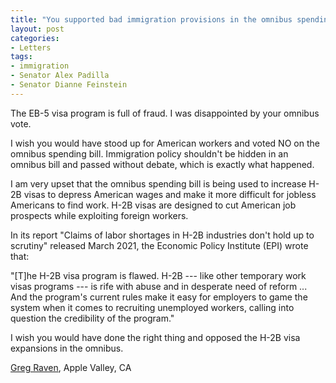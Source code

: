 ```yaml
---
title: "You supported bad immigration provisions in the omnibus spending bill"
layout: post
categories:
- Letters
tags:
- immigration
- Senator Alex Padilla
- Senator Dianne Feinstein
---
```


The EB-5 visa program is full of fraud. I was disappointed by your omnibus vote.

I wish you would have stood up for American workers and voted NO on the omnibus spending bill. Immigration policy shouldn't be hidden in an omnibus bill and passed without debate, which is exactly what happened.

I am very upset that the omnibus spending bill is being used to increase H-2B visas to depress American wages and make it more difficult for jobless Americans to find work. H-2B visas are designed to cut American job prospects while exploiting foreign workers.

In its report "Claims of labor shortages in H-2B industries don't hold up to scrutiny" released March 2021, the Economic Policy Institute (EPI) wrote that:

"\[T\]he H-2B visa program is flawed. H-2B --- like other temporary work visas programs --- is rife with abuse and in desperate need of reform ... And the program's current rules make it easy for employers to game the system when it comes to recruiting unemployed workers, calling into question the credibility of the program."

I wish you would have done the right thing and opposed the H-2B visa expansions in the omnibus.

[Greg Raven](https://www.gregraven.org/), Apple Valley, CA